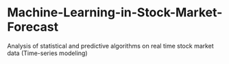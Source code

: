 # Machine-Learning-in-Stock-Market-Forecast
Analysis of statistical and predictive algorithms on real time stock market data (Time-series modeling)

